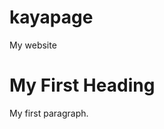 # kayapage
My website
<!DOCTYPE html>
<html>
<body>

<h1>My First Heading</h1>

<p>My first paragraph.</p>

</body>
</html>
